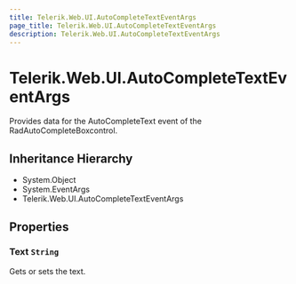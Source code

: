 ```yaml
---
title: Telerik.Web.UI.AutoCompleteTextEventArgs
page_title: Telerik.Web.UI.AutoCompleteTextEventArgs
description: Telerik.Web.UI.AutoCompleteTextEventArgs
---
```


# Telerik.Web.UI.AutoCompleteTextEventArgs

Provides data for the AutoCompleteText
            	event of the RadAutoCompleteBoxcontrol.

## Inheritance Hierarchy

* System.Object
* System.EventArgs
* Telerik.Web.UI.AutoCompleteTextEventArgs

## Properties

###  Text `String`

Gets or sets the text.

